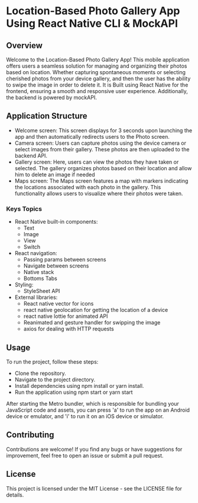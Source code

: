 # Location-Based Photo Gallery App Using React Native CLI & MockAPI

## Overview

Welcome to the Location-Based Photo Gallery App! This mobile application offers users a seamless solution for managing and organizing their photos based on location. Whether capturing spontaneous moments or selecting cherished photos from your device gallery, and then the user has the ability to swipe the image in order to delete it.
It is Built using React Native for the frontend, ensuring a smooth and responsive user experience. Additionally, the backend is powered by mockAPI.

## Application Structure

- Welcome screen: This screen displays for 3 seconds upon launching the app and then automatically redirects users to the Photo screen.
- Camera screen: Users can capture photos using the device camera or select images from their gallery. These photos are then uploaded to the backend API.
- Gallery screen: Here, users can view the photos they have taken or selected. The gallery organizes photos based on their location and allow him to delete an image if needed
- Maps screen: The Maps screen features a map with markers indicating the locations associated with each photo in the gallery. This functionality allows users to visualize where their photos were taken.


### Keys Topics
- React Native built-in components:
   - Text
   - Image
   - View
   - Switch
- React navigation:
   - Passing params between screens
   - Navigate between screens
   - Native stack
   - Bottoms Tabs
- Styling:
   - StyleSheet API
- External libraries:
   - React native vector for icons
   - react native geolocation for getting the location of a device
   - react native lottie for animated API
   - Reanimated and gesture handler for swipping the image
   - axios for dealing with HTTP requests

 ## Usage

To run the project, follow these steps:
- Clone the repository.
- Navigate to the project directory.
- Install dependencies using npm install or yarn install.
- Run the application using npm start or yarn start

After starting the Metro bundler, which is responsible for bundling your JavaScript code and assets, you can press 'a' to run the app on an Android device or emulator, and 'i' to run it on an iOS device or simulator. 

## Contributing

Contributions are welcome! If you find any bugs or have suggestions for improvement, feel free to open an issue or submit a pull request.

## License

This project is licensed under the MIT License - see the LICENSE file for details.

